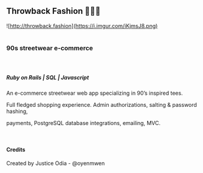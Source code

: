 ##  Throwback Fashion  👕🛒🌐

![http://throwback.fashion](https://i.imgur.com/iKjmsJ8.png) <br /><br />




### 90s streetwear e-commerce <br /><br /><br />



##### Ruby on Rails | SQL | Javascript 

An e-commerce streetwear web app specializing in 90’s inspired tees.

Full fledged shopping experience. Admin authorizations, salting & password hashing, 

payments, PostgreSQL database integrations, emailing, MVC.<br /><br /><br />



#### Credits



Created by Justice Odia - @oyenmwen

